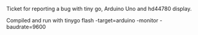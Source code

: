 Ticket for reporting a bug with tiny go, Arduino Uno and hd44780 display.

Compiled and run with
tinygo flash -target=arduino -monitor -baudrate=9600